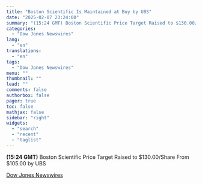 ```yaml
---
title: "Boston Scientific Is Maintained at Buy by UBS"
date: "2025-02-07 23:24:00"
summary: "(15:24 GMT) Boston Scientific Price Target Raised to $130.00/Share From $105.00 by UBS"
categories:
  - "Dow Jones Newswires"
lang:
  - "en"
translations:
  - "en"
tags:
  - "Dow Jones Newswires"
menu: ""
thumbnail: ""
lead: ""
comments: false
authorbox: false
pager: true
toc: false
mathjax: false
sidebar: "right"
widgets:
  - "search"
  - "recent"
  - "taglist"
---
```


**(15:24 GMT)** Boston Scientific Price Target Raised to $130.00/Share From $105.00 by UBS

[Dow Jones Newswires](https://www.tradingview.com/news/DJN_DN20250207007574:0/)
